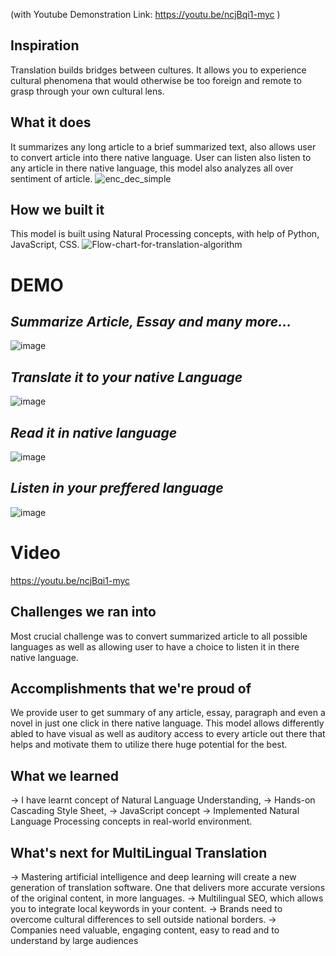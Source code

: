 (with Youtube Demonstration Link: https://youtu.be/ncjBqi1-myc )


## Inspiration
Translation builds bridges between cultures. It allows you to experience cultural phenomena that would otherwise be too foreign and remote to grasp through your own cultural lens.

## What it does
It summarizes any long article to a brief summarized text, also allows user to convert article into there native language.
User can listen also listen to any article in there native language, this model also analyzes all over sentiment of article.
![enc_dec_simple](https://github.com/Akarsh-1503/MultiLingual_Translation/assets/103405266/9ab412fe-af60-42ad-91b2-dd052e906751)


## How we built it
This model is built using Natural Processing concepts, with help of Python, JavaScript, CSS.
![Flow-chart-for-translation-algorithm](https://github.com/Akarsh-1503/MultiLingual_Translation/assets/103405266/50470e73-e9b4-4c2f-8f58-995898062c41)


# DEMO
## <I>Summarize Article, Essay and many more...</I>
![image](https://github.com/Akarsh-1503/MultiLingual_Translation/assets/103405266/a50ca5c3-bc16-4e15-b8d9-80af336539b1)

## <I>Translate it to your native Language</I>
![image](https://github.com/Akarsh-1503/MultiLingual_Translation/assets/103405266/1bb970e8-5f44-4672-b68d-5e4d00c61a37)

## <I>Read it in native language</I>
![image](https://github.com/Akarsh-1503/MultiLingual_Translation/assets/103405266/5935937c-ec66-4162-b18c-ba13e2bacdc7)

## <I>Listen in your preffered language</I>
![image](https://github.com/Akarsh-1503/MultiLingual_Translation/assets/103405266/16c9aa17-f832-49bb-9853-55153d466ed3)



# Video
https://youtu.be/ncjBqi1-myc


## Challenges we ran into
Most crucial challenge was to convert summarized article to all possible languages as well as allowing user to have a choice to listen it in there native language.

## Accomplishments that we're proud of
We provide user to get summary of any article, essay, paragraph and even a novel in just one click in there native language.
This model allows differently abled to have visual as well as auditory access to every article out there that helps and motivate them to utilize there huge potential for the best. 

## What we learned
-> I have learnt concept of Natural Language Understanding, 
-> Hands-on Cascading Style Sheet,
-> JavaScript concept
-> Implemented Natural Language Processing concepts in real-world environment.

## What's next for MultiLingual Translation
-> Mastering artificial intelligence and deep learning will create a new generation of translation software. One that delivers more accurate versions of the original content, in more languages.
-> Multilingual SEO, which allows you to integrate local keywords in your content.
-> Brands need to overcome cultural differences to sell outside national borders.
-> Companies need valuable, engaging content, easy to read and to understand by large audiences
